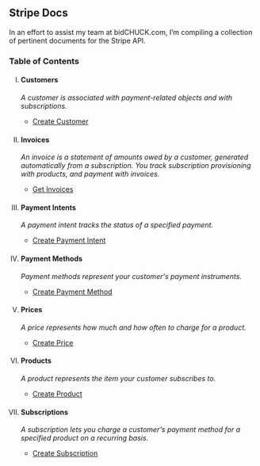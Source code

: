 ## Stripe Docs
In an effort to assist my team at bidCHUCK.com, I’m compiling a collection of pertinent documents for the Stripe API. 

### Table of Contents
<ol type="I">
    <li>
        <h4>Customers</h4>
        <p>
            <em>A customer is associated with payment-related objects and with subscriptions.</em>
        </p>
        <ul>
            <li><a href="https://github.com/davidkavanaugh/stripe-docs/blob/master/Customers/Create.md">Create Customer</a></li>
        </ul>
    </li>
    <li>
        <h4>Invoices</h4>
        <p>
            <em>An invoice is a statement of amounts owed by a customer, generated automatically from a subscription. You track subscription provisioning with products, and payment with invoices.</em>
        </p>
        <ul>
            <li><a href="https://github.com/davidkavanaugh/stripe-docs/blob/master/Invoices/Get.md">Get Invoices</a></li>
        </ul>
    </li>
    <li>
        <h4>Payment Intents</h4>
        <p>
            <em>A payment intent tracks the status of a specified payment.</em>
        </p>
        <ul>
            <li><a href="https://github.com/davidkavanaugh/stripe-docs/blob/master/Payment_Intents/Create.md">Create Payment Intent</a></li>
        </ul>
    </li>
    <li>
        <h4>Payment Methods</h4>
        <p>
            <em>Payment methods represent your customer's payment instruments.</em>
        </p>
        <ul>
            <li><a href="https://github.com/davidkavanaugh/stripe-docs/blob/master/Payment_Methods/Create.md">Create Payment Method</a></li>
        </ul>
    </li>
    <li>
        <h4>Prices</h4>
        <p>
            <em>A price represents how much and how often to charge for a product.</em>
        </p>
        <ul>
            <li><a href="https://github.com/davidkavanaugh/stripe-docs/blob/master/Prices/Create.md">Create Price</a></li>
        </ul>
    </li>
    <li>
        <h4>Products</h4>
        <p>
            <em>A product represents the item your customer subscribes to.</em>
        </p>
        <ul>
            <li><a href="https://github.com/davidkavanaugh/stripe-docs/blob/master/Products/Create.md">Create Product</a></li>
        </ul>
    </li>
    <li>
        <h4>Subscriptions</h4>
        <p>
            <em>A subscription lets you charge a customer's payment method for a specified product on a recurring basis.</em>
        </p>
        <ul>
            <li><a href="https://github.com/davidkavanaugh/stripe-docs/blob/master/Subscriptions/Create.md">Create Subscription</a></li>
        </ul>
    </li>
</ol>